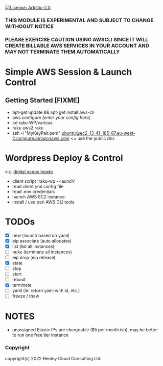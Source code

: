 [![License: Artistic-2.0](https://img.shields.io/badge/License-Artistic%202.0-0298c3.svg)](https://opensource.org/licenses/Artistic-2.0)

### THIS MODULE IS EXPERIMENTAL AND SUBJECT TO CHANGE WITHOOUT NOTICE
### PLEASE EXERCISE CAUTION USING AWSCLI SINCE IT WILL CREATE BILLABLE AWS SERVICES IN YOUR ACCOUNT AND MAY NOT TERMINATE THEM AUTOMATICALLY

# Simple AWS Session & Launch Control

## Getting Started [FIXME]

- apt-get update && apt-get install aws-cli
- aws configure _[enter your config here]_
- cd raku-WP/various
- raku aws2.raku
- ssh -i "MyKeyPair.pem" ubuntu@ec2-13-41-185-87.eu-west-2.compute.amazonaws.com  <= use the public dns 

# Wordpress Deploy & Control

viz. [digital ocean howto](https://www.digitalocean.com/community/tutorials/how-to-install-wordpress-with-docker-compose#step-3-defining-services-with-docker-compose)

- client script 'raku-wp --launch'
- read client yml config file
- read .env credentials
- launch AWS EC2 instance
- install / use perl AWS CLI tools

# TODOs

- [x] new (launch based on yaml)
- [x] eip associate (auto allocates)
- [x] list (list all instances)
- [ ] nuke (terminate all instances)
- [ ] eip drop (eip release)
- [x] state
- [ ] stop
- [ ] start
- [ ] reboot
- [x] terminate
- [ ] yaml (ie. return yaml with id, etc.)
- [ ] freeze / thaw

# NOTES

- unassigned Elastic IPs are chargeable ($5 per month ish), may be better to run one free tier instance

### Copyright
copyright(c) 2022 Henley Cloud Consulting Ltd.
